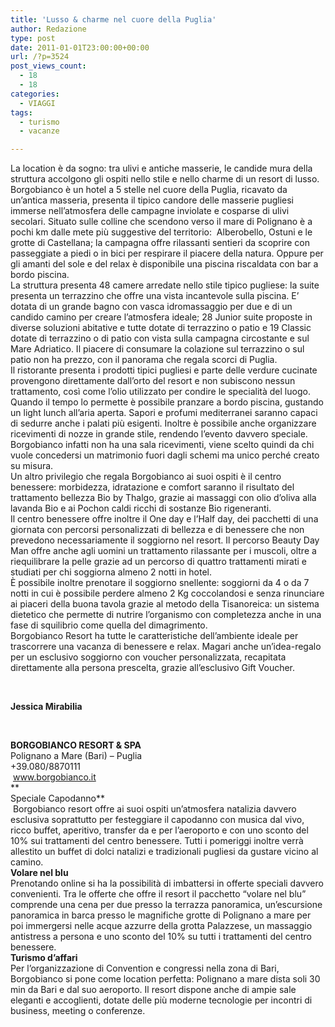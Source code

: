 ```yaml
---
title: 'Lusso & charme nel cuore della Puglia'
author: Redazione
type: post
date: 2011-01-01T23:00:00+00:00
url: /?p=3524
post_views_count:
  - 18
  - 18
categories:
  - VIAGGI
tags:
  - turismo
  - vacanze

---
```

La location &egrave; da sogno: tra ulivi e antiche masserie, le candide mura della struttura accolgono gli ospiti nello stile e nello charme di un resort di lusso.  
Borgobianco &egrave; un hotel a 5 stelle nel cuore della Puglia, ricavato da un&rsquo;antica masseria, presenta il tipico candore delle masserie pugliesi immerse nell&rsquo;atmosfera delle campagne inviolate e cosparse di ulivi secolari. Situato sulle colline che scendono verso il mare di Polignano &egrave; a pochi km dalle mete pi&ugrave; suggestive del territorio:&nbsp; Alberobello, Ostuni e le grotte di Castellana; la campagna offre rilassanti sentieri da scoprire con passeggiate a piedi o in bici per respirare il piacere della natura. Oppure per gli amanti del sole e del relax &egrave; disponibile una piscina riscaldata con bar a bordo piscina.  
La struttura presenta 48 camere arredate nello stile tipico pugliese: la suite presenta un terrazzino che offre una vista incantevole sulla piscina. E&#8217; dotata di un grande bagno con vasca idromassaggio per due e di un candido camino per creare l&rsquo;atmosfera ideale; 28 Junior suite proposte in diverse soluzioni abitative e tutte dotate di terrazzino o patio e 19 Classic dotate di terrazzino o di patio con vista sulla campagna circostante e sul Mare Adriatico. Il piacere di consumare la colazione sul terrazzino o sul patio non ha prezzo, con il panorama che regala scorci di Puglia.  
Il ristorante presenta i prodotti tipici pugliesi e parte delle verdure cucinate provengono direttamente dall&rsquo;orto del resort e non subiscono nessun trattamento, cos&igrave; come l&rsquo;olio utilizzato per condire le specialit&agrave; del luogo. Quando il tempo lo permette &egrave; possibile pranzare a bordo piscina, gustando un light lunch all&rsquo;aria aperta. Sapori e profumi mediterranei saranno capaci di sedurre anche i palati pi&ugrave; esigenti. Inoltre &egrave; possibile anche organizzare ricevimenti di nozze in grande stile, rendendo l&rsquo;evento davvero speciale. Borgobianco infatti non ha una sala ricevimenti, viene scelto quindi da chi vuole concedersi un matrimonio fuori dagli schemi ma unico perch&eacute; creato su misura.&nbsp;  
Un altro privilegio che regala Borgobianco ai suoi ospiti &egrave; il centro benessere: morbidezza, idratazione e comfort saranno il risultato del trattamento bellezza Bio by Thalgo, grazie ai massaggi con olio d&rsquo;oliva alla lavanda Bio e ai Pochon caldi ricchi di sostanze Bio rigeneranti.  
Il centro benessere offre inoltre il One day e l&rsquo;Half day, dei pacchetti di una giornata con percorsi personalizzati di bellezza e di benessere che non prevedono necessariamente il soggiorno nel resort. Il percorso Beauty Day Man offre anche agli uomini un trattamento rilassante per i muscoli, oltre a riequilibrare la pelle grazie ad un percorso di quattro trattamenti mirati e studiati per chi soggiorna almeno 2 notti in hotel.  
&Egrave; possibile inoltre prenotare il soggiorno snellente: soggiorni da 4 o da 7 notti in cui &egrave; possibile perdere almeno 2 Kg coccolandosi e senza rinunciare ai piaceri della buona tavola grazie al metodo della Tisanoreica: un sistema dietetico che permette di nutrire l&rsquo;organismo con completezza anche in una fase di squilibrio come quella del dimagrimento.  
Borgobianco Resort ha tutte le caratteristiche dell&#8217;ambiente ideale per trascorrere una vacanza di benessere e relax. Magari anche un&#8217;idea&#45;regalo per un esclusivo soggiorno con voucher personalizzata, recapitata direttamente alla persona prescelta, grazie all&rsquo;esclusivo Gift Voucher.

&nbsp;

**Jessica Mirabilia**

&nbsp;

**BORGOBIANCO RESORT & SPA**  
Polignano a Mare (Bari) &ndash; Puglia  
+39.080/8870111  
&nbsp;www.borgobianco.it  
**  
Speciale Capodanno**  
&nbsp;Borgobianco resort offre ai suoi ospiti un&rsquo;atmosfera natalizia davvero esclusiva soprattutto per festeggiare il capodanno con musica dal vivo, ricco buffet, aperitivo, transfer da e per l&rsquo;aeroporto e con uno sconto del 10% sui trattamenti del centro benessere. Tutti i pomeriggi inoltre verr&agrave; allestito un buffet di dolci natalizi e tradizionali pugliesi da gustare vicino al camino.  
**Volare nel blu**  
Prenotando online si ha la possibilit&agrave; di imbattersi in offerte speciali davvero convenienti. Tra le offerte che offre il resort il pacchetto &ldquo;volare nel blu&rdquo; comprende una cena per due presso la terrazza panoramica, un&rsquo;escursione panoramica in barca presso le magnifiche grotte di Polignano a mare per poi immergersi nelle acque azzurre della grotta Palazzese, un massaggio antistress a persona e uno sconto del 10% su tutti i trattamenti del centro benessere.  
**Turismo d&#8217;affari**  
Per l&#8217;organizzazione di Convention e congressi nella zona di Bari, Borgobianco si pone come location perfetta: Polignano a mare dista soli 30 min da Bari e dal suo aeroporto. Il resort dispone anche di ampie sale eleganti e accoglienti, dotate delle pi&ugrave; moderne tecnologie per incontri di business, meeting o conferenze.